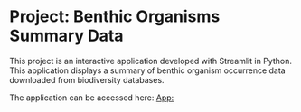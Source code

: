 # Project: Benthic Organisms Summary Data

This project is an interactive application developed with Streamlit in Python.
This application displays a summary of benthic organism occurrence data downloaded from biodiversity databases.

The application can be accessed here:
[App:](https://appbenthicorganismssummarydata-7k3zq4qrqj8wkqlrttp6zz.streamlit.app/)

